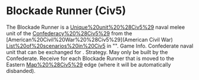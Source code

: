 # Blockade Runner (Civ5)

The Blockade Runner is a [Unique%20unit%20%28Civ5%29](unique) naval melee unit of the [Confederacy%20%28Civ5%29](Confederacy) from the [American%20Civil%20War%20%28Civ5%29](American Civil War) [List%20of%20scenarios%20in%20Civ5](scenario) in "".
Game Info.
Confederate naval unit that can be exchanged for .
Strategy.
May only be built by the Confederate. Receive for each Blockade Runner that is moved to the Eastern [Map%20%28Civ5%29](map) edge (where it will be automatically disbanded).